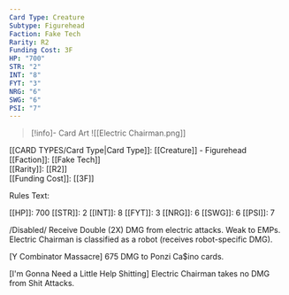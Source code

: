 ```yaml
---
Card Type: Creature
Subtype: Figurehead
Faction: Fake Tech
Rarity: R2
Funding Cost: 3F
HP: "700"
STR: "2"
INT: "8"
FYT: "3"
NRG: "6"
SWG: "6"
PSI: "7"
---
```

> [!info]- Card Art
> ![[Electric Chairman.png]]

[[CARD TYPES/Card Type|Card Type]]: [[Creature]] - Figurehead  
[[Faction]]: [[Fake Tech]]  
[[Rarity]]: [[R2]]  
[[Funding Cost]]: [[3F]]  

Rules Text:  

[[HP]]: 700 [[STR]]: 2 [[INT]]: 8 [[FYT]]: 3 [[NRG]]: 6 [[SWG]]: 6 [[PSI]]: 7  

/Disabled/ Receive Double (2X) DMG from electric attacks. Weak to EMPs. Electric Chairman is classified as a robot (receives robot-specific DMG).  

[Y Combinator Massacre] 675 DMG to Ponzi Ca$ino cards.  

[I'm Gonna Need a Little Help Shitting] Electric Chairman takes no DMG from Shit Attacks.   